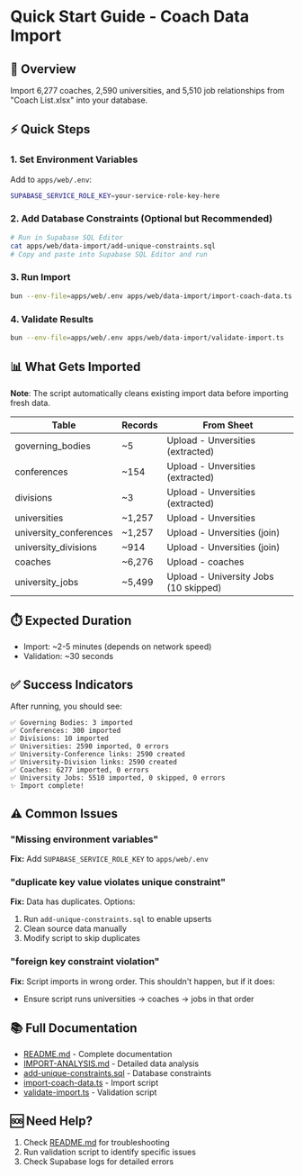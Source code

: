 # Quick Start Guide - Coach Data Import

## 🎯 Overview

Import 6,277 coaches, 2,590 universities, and 5,510 job relationships from "Coach List.xlsx" into your database.

## ⚡ Quick Steps

### 1. Set Environment Variables
Add to `apps/web/.env`:
```bash
SUPABASE_SERVICE_ROLE_KEY=your-service-role-key-here
```

### 2. Add Database Constraints (Optional but Recommended)
```bash
# Run in Supabase SQL Editor
cat apps/web/data-import/add-unique-constraints.sql
# Copy and paste into Supabase SQL Editor and run
```

### 3. Run Import
```bash
bun --env-file=apps/web/.env apps/web/data-import/import-coach-data.ts
```

### 4. Validate Results
```bash
bun --env-file=apps/web/.env apps/web/data-import/validate-import.ts
```

## 📊 What Gets Imported

**Note**: The script automatically cleans existing import data before importing fresh data.

| Table | Records | From Sheet |
|-------|---------|------------|
| governing_bodies | ~5 | Upload - Unversities (extracted) |
| conferences | ~154 | Upload - Unversities (extracted) |
| divisions | ~3 | Upload - Unversities (extracted) |
| universities | ~1,257 | Upload - Unversities |
| university_conferences | ~1,257 | Upload - Unversities (join) |
| university_divisions | ~914 | Upload - Unversities (join) |
| coaches | ~6,276 | Upload - coaches |
| university_jobs | ~5,499 | Upload - University Jobs (10 skipped) |

## ⏱️ Expected Duration

- Import: ~2-5 minutes (depends on network speed)
- Validation: ~30 seconds

## ✅ Success Indicators

After running, you should see:
```
✅ Governing Bodies: 3 imported
✅ Conferences: 300 imported
✅ Divisions: 10 imported
✅ Universities: 2590 imported, 0 errors
✅ University-Conference links: 2590 created
✅ University-Division links: 2590 created
✅ Coaches: 6277 imported, 0 errors
✅ University Jobs: 5510 imported, 0 skipped, 0 errors
✨ Import complete!
```

## ⚠️ Common Issues

### "Missing environment variables"
**Fix:** Add `SUPABASE_SERVICE_ROLE_KEY` to `apps/web/.env`

### "duplicate key value violates unique constraint"
**Fix:** Data has duplicates. Options:
1. Run `add-unique-constraints.sql` to enable upserts
2. Clean source data manually
3. Modify script to skip duplicates

### "foreign key constraint violation"
**Fix:** Script imports in wrong order. This shouldn't happen, but if it does:
- Ensure script runs universities → coaches → jobs in that order

## 📚 Full Documentation

- [README.md](./README.md) - Complete documentation
- [IMPORT-ANALYSIS.md](./IMPORT-ANALYSIS.md) - Detailed data analysis
- [add-unique-constraints.sql](./add-unique-constraints.sql) - Database constraints
- [import-coach-data.ts](./import-coach-data.ts) - Import script
- [validate-import.ts](./validate-import.ts) - Validation script

## 🆘 Need Help?

1. Check [README.md](./README.md) for troubleshooting
2. Run validation script to identify specific issues
3. Check Supabase logs for detailed errors

